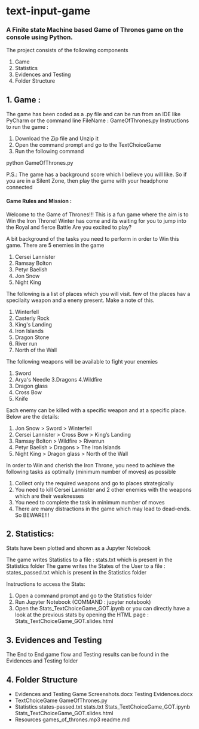 # text-input-game
### A Finite state Machine based Game of Thrones game on the console using Python.

The project consists of the following components

1. Game
2. Statistics
3. Evidences and Testing
4. Folder Structure


## 1. Game :

The game has been coded as a .py file and can be run from an IDE like PyCharm or the command line
FileName : GameOfThrones.py
Instructions to run the game :
1. Download the Zip file and Unzip it
2. Open the command prompt and go to the TextChoiceGame
3. Run the following command

python GameOfThrones.py

P.S.: The game has a background score which I believe you will like. So if you are in a Silent Zone, then play the game with your headphone connected


#### Game Rules and Mission :

Welcome to the Game of Thrones!!!
This is a fun game where the aim is to Win the Iron Throne!
Winter has come and its waiting for you to jump into the Royal and fierce Battle
Are you excited to play?

A bit background of the tasks you need to perform in order to Win this game.
There are 5 enemies in the game
1. Cersei Lannister
2. Ramsay Bolton
3. Petyr Baelish
4. Jon Snow
5. Night King

The following is a list of places which you will visit. few of the places hav a specilaity weapon and a eneny present. Make a note of this.
1. Winterfell
2. Casterly Rock
3. King's Landing
4. Iron Islands
5. Dragon Stone
6. River run
7. North of the Wall

The following weapons will be available to fight your enemies
1. Sword
2. Arya's Needle
3.Dragons
4.Wildfire
5. Dragon glass
6. Cross Bow
7. Knife


Each enemy can be killed with a specific weapon and at a specific place. Below are the details:
1. Jon Snow > Sword > Winterfell
2. Cersei Lannister > Cross Bow > King’s Landing
3. Ramsay Bolton > Wildfire > Riverrun
4. Petyr Baelish > Dragons > The Iron Islands
5. Night King > Dragon glass > North of the Wall

In order to Win and cherish the Iron Throne, you need to achieve the following tasks as optimally (minimum number of moves) as possible
1. Collect only the required weapons and go to places strategically
2. You need to kill Cersei Lannister and 2 other enemies with the weapons which are their weaknesses
3. You need to complete the task in minimum number of moves
4. There are many distractions in the game which may lead to dead-ends. So BEWARE!!!

## 2. Statistics:

Stats have been plotted and shown as a Jupyter Notebook

The game writes Statistics to a file : stats.txt which is present in the Statistics folder
The game writes the States of the User to a file : states_passed.txt which is present in the Statistics folder


Instructions to access the Stats: 
1. Open a command prompt and go to the Statistics folder
2. Run Jupyter Notebook (COMMAND : jupyter notebook)
3. Open the Stats_TextChoiceGame_GOT.ipynb or you can directly have a look at the previous stats by opening the HTML page : Stats_TextChoiceGame_GOT.slides.html

## 3. Evidences and Testing

The End to End game flow and Testing results can be found in the Evidences and Testing folder

## 4. Folder Structure

- Evidences and Testing
        Game Screenshots.docx
        Testing Evidences.docx
- TextChoiceGame
        GameOfThrones.py
- Statistics
        states-passed.txt
        stats.txt
        Stats_TextChoiceGame_GOT.ipynb
        Stats_TextChoiceGame_GOT.slides.html
- Resources
        games_of_thrones.mp3
readme.md
